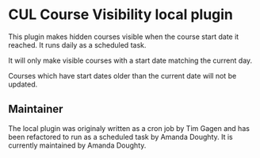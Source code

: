 CUL Course Visibility local plugin
==================================

This plugin makes hidden courses visible when the course start date it reached. It runs daily as a scheduled task. 

It will only make visible courses with a start date matching the current day.

Courses which have start dates older than the current date will not be updated.


Maintainer
----------

The local plugin was originaly written as a cron job by Tim Gagen and has been refactored to run as a scheduled task by 
Amanda Doughty. It is currently maintained by Amanda Doughty.

